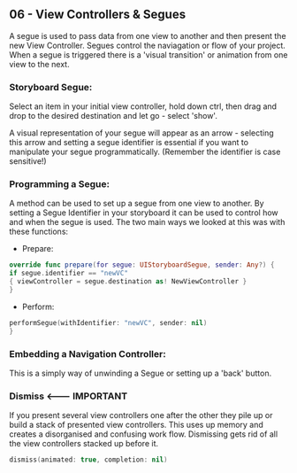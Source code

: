 ## 06 - View Controllers & Segues

A segue is used to pass data from one view to another and then present the new View Controller. Segues control the naviagation or flow of your project. When a segue is triggered there is a 'visual transition' or animation from one view to the next. 

### Storyboard Segue:
Select an item in your initial view controller, hold down ctrl, then drag and drop to the desired destination and let go - select 'show'. 

A visual representation of your segue will appear as an arrow - selecting this arrow and setting a segue identifier is essential if you want to manipulate your segue programmatically. (Remember the identifier is case sensitive!)

### Programming a Segue: 
A method can be used to set up a segue from one view to another. By setting a Segue Identifier in your storyboard it can be used  to control how and when the segue is used. The two main ways we looked at this was with these functions: 
+ Prepare:
``` swift
override func prepare(for segue: UIStoryboardSegue, sender: Any?) {
if segue.identifier == "newVC"
{ viewController = segue.destination as! NewViewController }
}
```
+ Perform: 
```swift
performSegue(withIdentifier: "newVC", sender: nil)
}
```

### Embedding a Navigation Controller: 
This is a simply way of unwinding a Segue or setting up a 'back' button. 

### Dismiss <--- IMPORTANT 
If you present several view controllers one after the other they pile up or build a stack of presented view controllers. This uses up memory and creates a disorganised and confusing work flow. Dismissing gets rid of all the view controllers stacked up before it. 

```swift
dismiss(animated: true, completion: nil)
```



